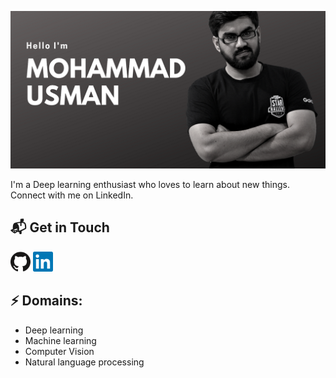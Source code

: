 ![Header image](https://github.com/MohammadUsman0/MohammadUsman0/blob/main/Assets/hello1.png)
<!-- You can create your own header images using Canva, it has a lot of templates. If you do, use the following link https://www.canva.com/join/celeriac-tread-jellyfish -->
I'm a Deep learning enthusiast who loves to learn about new things. Connect with me on LinkedIn.

## 📬 Get in Touch
<p align="left">
<a href="https://github.com/MohammadUsman0"><img alt="GitHub" title="GitHub" height="32" width="32" src="https://github.com/MohammadUsman0/MohammadUsman0/blob/main/Assets/github.svg"></a>
<a href="https://www.linkedin.com/in/mohammadusman01/"><img alt="LinkedIn" title="LinkedIn" height="32" width="32" src="https://github.com/MohammadUsman0/MohammadUsman0/blob/main/Assets/linkedin.svg"></a>
</p>

## ⚡ Domains:
- Deep learning
- Machine learning
- Computer Vision
- Natural language processing
<!---
MohammadUsman0/MohammadUsman0 is a ✨ special ✨ repository because its `README.md` (this file) appears on your GitHub profile.
You can click the Preview link to take a look at your changes.
--->

